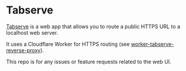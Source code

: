 # Tabserve

[Tabserve](https://tabserve.dev) is a web app that allows you to route a public HTTPS URL to a localhost web server.

It uses a Cloudflare Worker for HTTPS routing (see [worker-tabserve-reverse-proxy](https://github.com/emadda/worker-tabserve-reverse-proxy)).

This repo is for any issues or feature requests related to the web UI.
